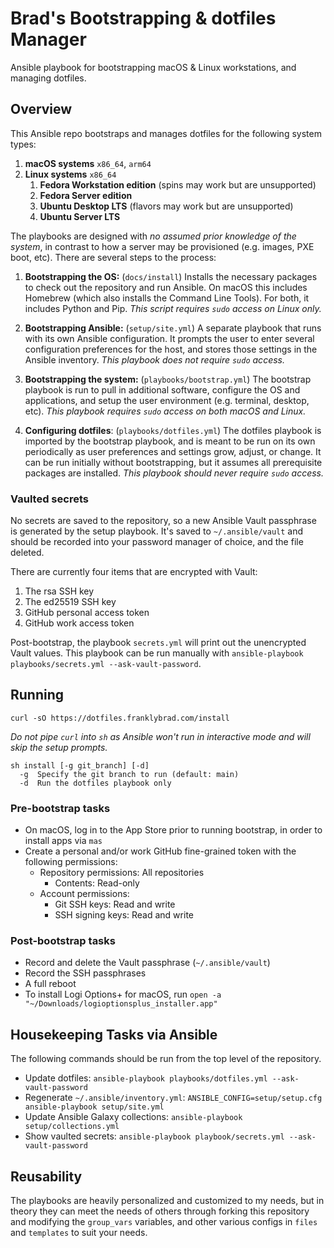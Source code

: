 # Brad's Bootstrapping & dotfiles Manager

Ansible playbook for bootstrapping macOS & Linux workstations, and managing dotfiles.

## Overview

This Ansible repo bootstraps and manages dotfiles for the following system types:

1. **macOS systems** `x86_64`, `arm64`
2. **Linux systems** `x86_64`
   1. **Fedora Workstation edition** (spins may work but are unsupported)
   2. **Fedora Server edition**
   3. **Ubuntu Desktop LTS** (flavors may work but are unsupported)
   4. **Ubuntu Server LTS**

The playbooks are designed with _no assumed prior knowledge of the system_, in contrast to how a server may be provisioned (e.g. images, PXE boot, etc). There are several steps to the process:

1. **Bootstrapping the OS:** (`docs/install`) Installs the necessary packages to check out the repository and run Ansible. On macOS this includes Homebrew (which also installs the Command Line Tools). For both, it includes Python and Pip. _This script requires `sudo` access on Linux only._

2. **Bootstrapping Ansible:** (`setup/site.yml`) A separate playbook that runs with its own Ansible configuration. It prompts the user to enter several configuration preferences for the host, and stores those settings in the Ansible inventory. _This playbook does not require `sudo` access._

3. **Bootstrapping the system:** (`playbooks/bootstrap.yml`) The bootstrap playbook is run to pull in additional software, configure the OS and applications, and setup the user environment (e.g. terminal, desktop, etc). _This playbook requires `sudo` access on both macOS and Linux._

4. **Configuring dotfiles**: (`playbooks/dotfiles.yml`) The dotfiles playbook is imported by the bootstrap playbook, and is meant to be run on its own periodically as user preferences and settings grow, adjust, or change. It can be run initially without bootstrapping, but it assumes all prerequisite packages are installed. _This playbook should never require `sudo` access._

### Vaulted secrets

No secrets are saved to the repository, so a new Ansible Vault passphrase is generated by the setup playbook. It's saved to `~/.ansible/vault` and should be recorded into your password manager of choice, and the file deleted.

There are currently four items that are encrypted with Vault:

1. The rsa SSH key
2. The ed25519 SSH key
3. GitHub personal access token
4. GitHub work access token

Post-bootstrap, the playbook `secrets.yml` will print out the unencrypted Vault values. This playbook can be run manually with `ansible-playbook playbooks/secrets.yml --ask-vault-password`.

## Running

```shell
curl -sO https://dotfiles.franklybrad.com/install
```

_Do not pipe `curl` into `sh` as Ansible won't run in interactive mode and will skip the setup prompts._

```text
sh install [-g git_branch] [-d]
  -g  Specify the git branch to run (default: main)
  -d  Run the dotfiles playbook only
```

### Pre-bootstrap tasks

* On macOS, log in to the App Store prior to running bootstrap, in order to install apps via `mas`
* Create a personal and/or work GitHub fine-grained token with the following permissions:
  * Repository permissions: All repositories
    * Contents: Read-only
  * Account permissions:
    * Git SSH keys: Read and write
    * SSH signing keys: Read and write

### Post-bootstrap tasks

* Record and delete the Vault passphrase (`~/.ansible/vault`)
* Record the SSH passphrases
* A full reboot
* To install Logi Options+ for macOS, run `open -a "~/Downloads/logioptionsplus_installer.app"`

## Housekeeping Tasks via Ansible

The following commands should be run from the top level of the repository.

* Update dotfiles: `ansible-playbook playbooks/dotfiles.yml --ask-vault-password`
* Regenerate `~/.ansible/inventory.yml`: `ANSIBLE_CONFIG=setup/setup.cfg ansible-playbook setup/site.yml`
* Update Ansible Galaxy collections: `ansible-playbook setup/collections.yml`
* Show vaulted secrets: `ansible-playbook playbook/secrets.yml --ask-vault-password`

## Reusability

The playbooks are heavily personalized and customized to my needs, but in theory they can meet the needs of others through forking this repository and modifying the `group_vars` variables, and other various configs in `files` and `templates` to suit your needs.
